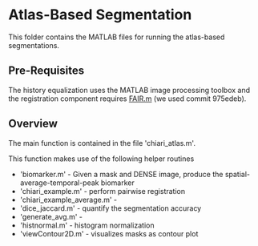 # Atlas-Based Segmentation

This folder contains the MATLAB files for running the atlas-based segmentations.

## Pre-Requisites

The history equalization uses the MATLAB image processing toolbox and the registration component requires [FAIR.m](https://github.com/C4IR/FAIR.m) (we used commit 975edeb).

## Overview

The main function is contained in the file 'chiari_atlas.m'. 

This function makes use of the following helper routines

- 'biomarker.m' - Given a mask and DENSE image, produce the spatial-average-temporal-peak biomarker
- 'chiari_example.m' - perform pairwise registration
- 'chiari_example_average.m' - 
- 'dice_jaccard.m' - quantify the segmentation accuracy
- 'generate_avg.m' - 
- 'histnormal.m' - histogram normalization
- 'viewContour2D.m' - visualizes masks as contour plot
